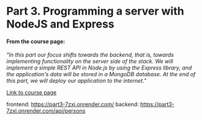# Part 3. Programming a server with NodeJS and Express

#### From the course page:

*"In this part our focus shifts towards the backend, that is, towards implementing functionality on the server side of the stack. We will implement a simple REST API in Node.js by using the Express library, and the application's data will be stored in a MongoDB database. At the end of this part, we will deploy our application to the internet."*

[Link to course page](https://fullstackopen.com/en/part3)

frontend: https://part3-7zxi.onrender.com/
backend: https://part3-7zxi.onrender.com/api/persons
